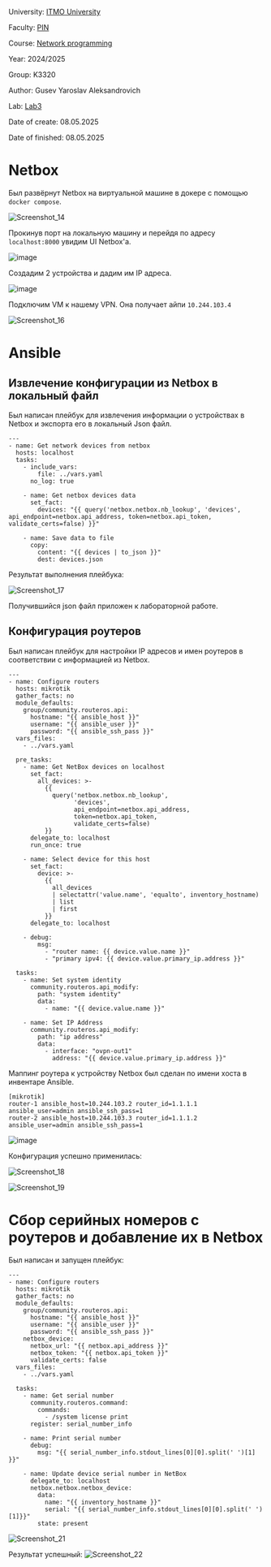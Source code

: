 University: [ITMO University](https://itmo.ru/ru/)

Faculty: [PIN](https://fict.itmo.ru)

Course: [Network programming](https://itmo-ict-faculty.github.io/network-programming/)

Year: 2024/2025

Group: K3320

Author: Gusev Yaroslav Aleksandrovich

Lab: [Lab3](https://itmo-ict-faculty.github.io/network-programming/education/labs2023_2024/lab3/lab3/)

Date of create: 08.05.2025

Date of finished: 08.05.2025


# Netbox

Был развёрнут Netbox на виртуальной машине в докере с помощью `docker compose`.

![Screenshot_14](https://github.com/user-attachments/assets/e07fe0ff-4368-448a-8532-f494a4bfeb95)

Прокинув порт на локальную машину и перейдя по адресу `localhost:8000` увидим UI Netbox'а.

![image](https://github.com/user-attachments/assets/246b2d22-5d34-4f1c-ae2f-f8c38ee6783d)

Создадим 2 устройства и дадим им IP адреса.

![image](https://github.com/user-attachments/assets/458e19fb-f680-4d0a-909b-2a843bb328f9)

Подключим VM к нашему VPN. Она получает айпи `10.244.103.4`

![Screenshot_16](https://github.com/user-attachments/assets/0a5dc43a-3c87-447e-a162-0dce049b0a84)

# Ansible

## Извлечение конфигурации из Netbox в локальный файл

Был написан плейбук для извлечения информации о устройствах в Netbox и экспорта его в локальный Json файл.

```
---
- name: Get network devices from netbox
  hosts: localhost
  tasks:
    - include_vars:
        file: ../vars.yaml
      no_log: true

    - name: Get netbox devices data
      set_fact:
        devices: "{{ query('netbox.netbox.nb_lookup', 'devices', api_endpoint=netbox.api_address, token=netbox.api_token, validate_certs=false) }}"

    - name: Save data to file
      copy:
        content: "{{ devices | to_json }}"
        dest: devices.json
```

Результат выполнения плейбука:

![Screenshot_17](https://github.com/user-attachments/assets/9eb1b2b0-1858-41ed-824b-6796339c4fbc)

Получившийся json файл приложен к лабораторной работе.

## Конфигурация роутеров

Был написан плейбук для настройки IP адресов и имен роутеров в соответствии с информацией из Netbox.

```
---
- name: Configure routers
  hosts: mikrotik
  gather_facts: no
  module_defaults:
    group/community.routeros.api:
      hostname: "{{ ansible_host }}"
      username: "{{ ansible_user }}"
      password: "{{ ansible_ssh_pass }}"
  vars_files:
    - ../vars.yaml

  pre_tasks:
    - name: Get NetBox devices on localhost
      set_fact:
        all_devices: >-
          {{
            query('netbox.netbox.nb_lookup',
                  'devices',
                  api_endpoint=netbox.api_address,
                  token=netbox.api_token,
                  validate_certs=false)
          }}
      delegate_to: localhost
      run_once: true

    - name: Select device for this host
      set_fact:
        device: >-
          {{
            all_devices
            | selectattr('value.name', 'equalto', inventory_hostname)
            | list
            | first
          }}
      delegate_to: localhost

    - debug:
        msg:
          - "router name: {{ device.value.name }}"
          - "primary ipv4: {{ device.value.primary_ip.address }}"

  tasks:
    - name: Set system identity
      community.routeros.api_modify:
        path: "system identity"
        data:
          - name: "{{ device.value.name }}"

    - name: Set IP Address
      community.routeros.api_modify:
        path: "ip address"
        data:
          - interface: "ovpn-out1"
            address: "{{ device.value.primary_ip.address }}"
```

Маппинг роутера к устройству Netbox был сделан по имени хоста в инвентаре Ansible.

```
[mikrotik]
router-1 ansible_host=10.244.103.2 router_id=1.1.1.1 ansible_user=admin ansible_ssh_pass=1
router-2 ansible_host=10.244.103.3 router_id=1.1.1.2 ansible_user=admin ansible_ssh_pass=1
```

![image](https://github.com/user-attachments/assets/7466f9c6-32c1-443d-a9dc-0e7c362fb155)

Конфигурация успешно применилась:

![Screenshot_18](https://github.com/user-attachments/assets/8f2be234-3c89-420d-9b99-3fafe14e1bca)

![Screenshot_19](https://github.com/user-attachments/assets/332e75ce-b7bc-419d-ab3a-7f52579d2d37)

# Сбор серийных номеров с роутеров и добавление их в Netbox

Был написан и запущен плейбук:

```
---
- name: Configure routers
  hosts: mikrotik
  gather_facts: no
  module_defaults:
    group/community.routeros.api:
      hostname: "{{ ansible_host }}"
      username: "{{ ansible_user }}"
      password: "{{ ansible_ssh_pass }}"
    netbox_device:
      netbox_url: "{{ netbox.api_address }}"
      netbox_token: "{{ netbox.api_token }}"
      validate_certs: false
  vars_files:
    - ../vars.yaml

  tasks:
    - name: Get serial number
      community.routeros.command:
        commands:
          - /system license print
      register: serial_number_info

    - name: Print serial number
      debug:
        msg: "{{ serial_number_info.stdout_lines[0][0].split(' ')[1] }}"

    - name: Update device serial number in NetBox
      delegate_to: localhost
      netbox.netbox.netbox_device:
        data:
          name: "{{ inventory_hostname }}"
          serial: "{{ serial_number_info.stdout_lines[0][0].split(' ')[1]}}"
        state: present
```

![Screenshot_21](https://github.com/user-attachments/assets/dfa112e4-3add-47c2-9ec5-e61f2e013a54)

Результат успешный:
![Screenshot_22](https://github.com/user-attachments/assets/7b1d47d8-1069-4787-a45a-cbb73f8e76b8)
